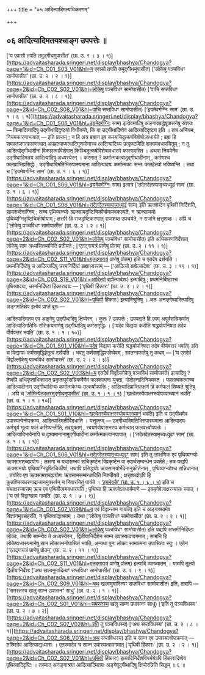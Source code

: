 +++
title = "०५ आदित्यादिमत्यधिकरणम्"

+++

## ०६ आदित्यादिमतयश्चाङ्ग उपपत्तेः ॥

[‘य एवासौ तपति तमुद्गीथमुपासीत’ (छा. उ. १ । ३ । १)](https://advaitasharada.sringeri.net/display/bhashya/Chandogya?page=1&id=Ch_C01_S03_V01&hl=य एवासौ तपति तमुद्गीथमुपासीत) [‘लोकेषु पञ्चविधꣳ सामोपासीत’ (छा. उ. २ । २ । १)](https://advaitasharada.sringeri.net/display/bhashya/Chandogya?page=2&id=Ch_C02_S02_V01&hl=लोकेषु पञ्चविधꣳ सामोपासीत) [‘वाचि सप्तविधꣳ सामोपासीत’ (छा. उ. २ । ८ । १)](https://advaitasharada.sringeri.net/display/bhashya/Chandogya?page=2&id=Ch_C02_S08_V01&hl=वाचि सप्तविधꣳ सामोपासीत) [‘इयमेवर्गग्निः साम’ (छा. उ. १ । ६ । १)](https://advaitasharada.sringeri.net/display/bhashya/Chandogya?page=1&id=Ch_C01_S06_V01&hl=इयमेवर्गग्निः साम) इत्येवमादिषु अङ्गावबद्धेषूपासनेषु संशयः — किमादित्यादिषु उद्गीथादिदृष्टयो विधीयन्ते, किं वा उद्गीथादिष्वेव आदित्यादिदृष्टय इति । तत्र अनियमः, नियमकारणाभावात् — इति प्राप्तम् ; न हि अत्र ब्रह्मण इव कस्यचिदुत्कर्षविशेषोऽवधार्यते ; ब्रह्म हि समस्तजगत्कारणत्वात् अपहतपाप्मत्वादिगुणयोगाच्च आदित्यादिभ्य उत्कृष्टमिति शक्यमवधारयितुम् ; न तु आदित्योद्गीथादीनां विकारत्वाविशेषात् किञ्चिदुत्कर्षविशेषावधारणे कारणमस्ति । अथवा नियमेनैव उद्गीथादिमतय आदित्यादिषु अध्यस्येरन् । कस्मात् ? कर्मात्मकत्वादुद्गीथादीनाम् , कर्मणश्च फलप्राप्तिप्रसिद्धेः ; उद्गीथादिमतिभिरुपास्यमाना आदित्यादयः कर्मात्मकाः सन्तः फलहेतवो भविष्यन्ति । तथा च [‘इयमेवर्गग्निः साम’ (छा. उ. १ । ६ । १)](https://advaitasharada.sringeri.net/display/bhashya/Chandogya?page=1&id=Ch_C01_S06_V01&hl=इयमेवर्गग्निः साम) इत्यत्र [‘तदेतदेतस्यामृच्यध्यूढं साम’ (छा. उ. १ । ६ । १)](https://advaitasharada.sringeri.net/display/bhashya/Chandogya?page=1&id=Ch_C01_S06_V01&hl=तदेतदेतस्यामृच्यध्यूढं साम) इति ऋक्शब्देन पृथिवीं निर्दिशति, सामशब्देनाग्निम् ; तच्च पृथिव्यग्न्योः ऋक्सामदृष्टिचिकीर्षायामवकल्पते, न ऋक्सामयोः पृथिव्यग्निदृष्टिचिकीर्षायाम् ; क्षत्तरि हि राजदृष्टिकरणात् राजशब्द उपचर्यते, न राजनि क्षत्तृशब्दः । अपि च [‘लोकेषु पञ्चविधꣳ सामोपासीत’ (छा. उ. २ । २ । १)](https://advaitasharada.sringeri.net/display/bhashya/Chandogya?page=2&id=Ch_C02_S02_V01&hl=लोकेषु पञ्चविधꣳ सामोपासीत) इति अधिकरणनिर्देशात् लोकेषु साम अध्यसितव्यमिति प्रतीयते ; [‘एतद्गायत्रं प्राणेषु प्रोतम्’ (छा. उ. २ । ११ । १)](https://advaitasharada.sringeri.net/display/bhashya/Chandogya?page=2&id=Ch_C02_S11_V01&hl=एतद्गायत्रं प्राणेषु प्रोतम्) इति च एतदेव दर्शयति । प्रथमनिर्दिष्टेषु च आदित्यादिषु चरमनिर्दिष्टं ब्रह्माध्यस्तम् — [‘आदित्यो ब्रह्मेत्यादेशः’ (छा. उ. ३ । १९ । १)](https://advaitasharada.sringeri.net/display/bhashya/Chandogya?page=3&id=Ch_C03_S19_V01&hl=आदित्यो ब्रह्मेत्यादेशः) इत्यादिषु ; प्रथमनिर्दिष्टाश्च पृथिव्यादयः, चरमनिर्दिष्टा हिंकारादयः — [‘पृथिवी हिंकारः’ (छा. उ. २ । २ । १)](https://advaitasharada.sringeri.net/display/bhashya/Chandogya?page=2&id=Ch_C02_S02_V01&hl=पृथिवी हिंकारः) इत्यादिश्रुतिषु । अतः अनङ्गेष्वादित्यादिषु अङ्गमतिक्षेप इत्येवं प्राप्ते ब्रूमः —

आदित्यादिमतय एव अङ्गेषु उद्गीथादिषु क्षिप्येरन् । कुतः ? उपपत्तेः ; उपपद्यते हि एवम् अपूर्वसन्निकर्षात् आदित्यादिमतिभिः संस्क्रियमाणेषु उद्गीथादिषु कर्मसमृद्धिः । [‘यदेव विद्यया करोति श्रद्धयोपनिषदा तदेव वीर्यवत्तरं भवति’ (छा. उ. १ । १ । १०)](https://advaitasharada.sringeri.net/display/bhashya/Chandogya?page=1&id=Ch_C01_S01_V10&hl=यदेव विद्यया करोति श्रद्धयोपनिषदा तदेव वीर्यवत्तरं भवति) इति च विद्यायाः कर्मसमृद्धिहेतुत्वं दर्शयति । भवतु कर्मसमृद्धिफलेष्वेवम् ; स्वतन्त्रफलेषु तु कथम् — [‘य एतदेवं विद्वाँल्लोकेषु पञ्चविधं सामोपास्ते’ (छा. उ. २ । २ । ३)](https://advaitasharada.sringeri.net/display/bhashya/Chandogya?page=2&id=Ch_C02_S02_V03&hl=य एतदेवं विद्वाँल्लोकेषु पञ्चविधं सामोपास्ते) इत्यादिषु ? तेष्वपि अधिकृताधिकारात् प्रकृतापूर्वसन्निकर्षेणैव फलकल्पना युक्ता, गोदोहनादिनियमवत् । फलात्मकत्वाच्च आदित्यादीनाम् उद्गीथादिभ्यः कर्मात्मकेभ्यः उत्कर्षोपपत्तिः ; आदित्यादिप्राप्तिलक्षणं हि कर्मफलं शिष्यते श्रुतिषु । अपि च [‘ओमित्येतदक्षरमुद्गीथमुपासीत’ (छा. उ. १ । १ । १)](https://advaitasharada.sringeri.net/display/bhashya/Chandogya?page=1&id=Ch_C01_S01_V01&hl=ओमित्येतदक्षरमुद्गीथमुपासीत) [‘खल्वेतस्यैवाक्षरस्योपव्याख्यानं भवति’ (छा. उ. १ । १ । १०)](https://advaitasharada.sringeri.net/display/bhashya/Chandogya?page=1&id=Ch_C01_S01_V10&hl=खल्वेतस्यैवाक्षरस्योपव्याख्यानं भवति) इति च उद्गीथमेव उपास्यत्वेनोपक्रम्य, आदित्यादिमतीर्विदधाति । यत्तूक्तम् — उद्गीथादिमतिभिरुपास्यमाना आदित्यादयः कर्मभूयं भूत्वा फलं करिष्यन्तीति, तदयुक्तम् , स्वयमेवोपासनस्य कर्मत्वात् फलवत्त्वोपपत्तेः । आदित्यादिभावेनापि च दृश्यमानानामुद्गीथादीनां कर्मात्मकत्वानपायात् । [‘तदेतदेतस्यामृच्यध्यूढꣳ साम’ (छा. उ. १ । ६ । १)](https://advaitasharada.sringeri.net/display/bhashya/Chandogya?page=1&id=Ch_C01_S06_V01&hl=तदेतदेतस्यामृच्यध्यूढꣳ साम) इति तु लाक्षणिक एव पृथिव्यग्न्योः ऋक्सामशब्दप्रयोगः ; लक्षणा च यथासम्भवं सन्निकृष्टेन विप्रकृष्टेन वा स्वार्थसम्बन्धेन प्रवर्तते ; तत्र यद्यपि ऋक्सामयोः पृथिव्यग्निदृष्टिचिकीर्षा, तथापि प्रसिद्धयोः ऋक्सामयोर्भेदेनानुकीर्तनात् , पृथिव्यग्न्योश्च सन्निधानात् , तयोरेव एष ऋक्सामशब्दप्रयोगः ऋक्सामसम्बन्धादिति निश्चीयते ; क्षत्तृशब्दोऽपि हि कुतश्चित्कारणाद्राजानमुपसर्पन् न निवारयितुं पार्यते । [‘इयमेवर्क्’ (छा. उ. १ । ६ । १)](https://advaitasharada.sringeri.net/display/bhashya/Chandogya?page=1&id=Ch_C01_S06_V01&hl=इयमेवर्क्) इति च यथाक्षरन्यासम् ऋच एव पृथिवीत्वमवधारयति ; पृथिव्या हि ऋक्त्वेऽवधार्यमाणे — इयमृगेवेत्यक्षरन्यासः स्यात् । [‘य एवं विद्वान्साम गायति’ (छा. उ. १ । ७ । ९)](https://advaitasharada.sringeri.net/display/bhashya/Chandogya?page=1&id=Ch_C01_S07_V09&hl=य एवं विद्वान्साम गायति) इति च अङ्गाश्रयमेव विज्ञानमुपसंहरति, न पृथिव्याद्याश्रयम् । तथा [‘लोकेषु पञ्चविधꣳ सामोपासीत’ (छा. उ. २ । २ । १)](https://advaitasharada.sringeri.net/display/bhashya/Chandogya?page=2&id=Ch_C02_S02_V01&hl=लोकेषु पञ्चविधꣳ सामोपासीत) इति यद्यपि सप्तमीनिर्दिष्टा लोकाः, तथापि साम्न्येव ते अध्यस्येरन् , द्वितीयानिर्देशेन साम्न उपास्यत्वावगमात् ; सामनि हि लोकेष्वध्यस्यमानेषु साम लोकात्मनोपासितं भवति, अन्यथा पुनः लोकाः सामात्मना उपासिताः स्युः । एतेन [‘एतद्गायत्रं प्राणेषु प्रोतम्’ (छा. उ. २ । ११ । १)](https://advaitasharada.sringeri.net/display/bhashya/Chandogya?page=2&id=Ch_C02_S11_V01&hl=एतद्गायत्रं प्राणेषु प्रोतम्) इत्यादि व्याख्यातम् । यत्रापि तुल्यो द्वितीयानिर्देशः [‘अथ खल्वमुमादित्यꣳ सप्तविधꣳ सामोपासीत’ (छा. उ. २ । ९ । १)](https://advaitasharada.sringeri.net/display/bhashya/Chandogya?page=2&id=Ch_C02_S09_V01&hl=अथ खल्वमुमादित्यꣳ सप्तविधꣳ सामोपासीत) इति, तत्रापि — [‘समस्तस्य खलु साम्न उपासनꣳ साधु’ (छा. उ. २ । १ । १)](https://advaitasharada.sringeri.net/display/bhashya/Chandogya?page=2&id=Ch_C02_S01_V01&hl=समस्तस्य खलु साम्न उपासनꣳ साधु) [‘इति तु पञ्चविधस्य’ (छा. उ. २ । ७ । २)](https://advaitasharada.sringeri.net/display/bhashya/Chandogya?page=2&id=Ch_C02_S07_V02&hl=इति तु पञ्चविधस्य) [‘अथ सप्तविधस्य’ (छा. उ. २ । ८ । १)](https://advaitasharada.sringeri.net/display/bhashya/Chandogya?page=2&id=Ch_C02_S08_V01&hl=अथ सप्तविधस्य) इति च साम्न एव उपास्यत्वोपक्रमात् — तस्मिन्नेव आदित्याद्यध्यासः । एतस्मादेव च साम्न उपास्यत्वावगमात् [‘पृथिवी हिंकारः’ (छा. उ. २ । २ । १)](https://advaitasharada.sringeri.net/display/bhashya/Chandogya?page=2&id=Ch_C02_S02_V01&hl=पृथिवी हिंकारः) इत्यादिनिर्देशविपर्ययेऽपि हिंकारादिष्वेव पृथिव्यादिदृष्टिः । तस्मात् अनङ्गाश्रया आदित्यादिमतयः अङ्गेषूद्गीथादिषु क्षिप्येरन्निति सिद्धम् ॥ ६ ॥

